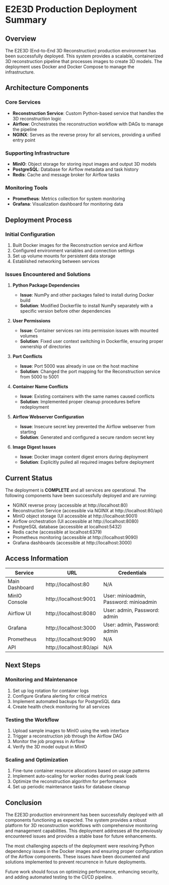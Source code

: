 # E2E3D Production Deployment Summary

## Overview

The E2E3D (End-to-End 3D Reconstruction) production environment has been successfully deployed. This system provides a scalable, containerized 3D reconstruction pipeline that processes images to create 3D models. The deployment uses Docker and Docker Compose to manage the infrastructure.

## Architecture Components

### Core Services
- **Reconstruction Service**: Custom Python-based service that handles the 3D reconstruction logic
- **Airflow**: Orchestrates the reconstruction workflow with DAGs to manage the pipeline
- **NGINX**: Serves as the reverse proxy for all services, providing a unified entry point

### Supporting Infrastructure
- **MinIO**: Object storage for storing input images and output 3D models
- **PostgreSQL**: Database for Airflow metadata and task history
- **Redis**: Cache and message broker for Airflow tasks

### Monitoring Tools
- **Prometheus**: Metrics collection for system monitoring
- **Grafana**: Visualization dashboard for monitoring data

## Deployment Process

### Initial Configuration
1. Built Docker images for the Reconstruction service and Airflow
2. Configured environment variables and connection settings
3. Set up volume mounts for persistent data storage
4. Established networking between services

### Issues Encountered and Solutions

1. **Python Package Dependencies**
   - **Issue**: NumPy and other packages failed to install during Docker build
   - **Solution**: Modified Dockerfile to install NumPy separately with a specific version before other dependencies

2. **User Permissions**
   - **Issue**: Container services ran into permission issues with mounted volumes
   - **Solution**: Fixed user context switching in Dockerfile, ensuring proper ownership of directories

3. **Port Conflicts**
   - **Issue**: Port 5000 was already in use on the host machine
   - **Solution**: Changed the port mapping for the Reconstruction service from 5000 to 5001

4. **Container Name Conflicts**
   - **Issue**: Existing containers with the same names caused conflicts
   - **Solution**: Implemented proper cleanup procedures before redeployment

5. **Airflow Webserver Configuration**
   - **Issue**: Insecure secret key prevented the Airflow webserver from starting
   - **Solution**: Generated and configured a secure random secret key

6. **Image Digest Issues**
   - **Issue**: Docker image content digest errors during deployment
   - **Solution**: Explicitly pulled all required images before deployment

## Current Status

The deployment is **COMPLETE** and all services are operational. The following components have been successfully deployed and are running:

- NGINX reverse proxy (accessible at http://localhost:80)
- Reconstruction Service (accessible via NGINX at http://localhost:80/api)
- MinIO object storage (UI accessible at http://localhost:9001)
- Airflow orchestration (UI accessible at http://localhost:8080)
- PostgreSQL database (accessible at localhost:5432)
- Redis cache (accessible at localhost:6379)
- Prometheus monitoring (accessible at http://localhost:9090)
- Grafana dashboards (accessible at http://localhost:3000)

## Access Information

| Service | URL | Credentials |
|---------|-----|------------|
| Main Dashboard | http://localhost:80 | N/A |
| MinIO Console | http://localhost:9001 | User: minioadmin, Password: minioadmin |
| Airflow UI | http://localhost:8080 | User: admin, Password: admin |
| Grafana | http://localhost:3000 | User: admin, Password: admin |
| Prometheus | http://localhost:9090 | N/A |
| API | http://localhost:80/api | N/A |

## Next Steps

### Monitoring and Maintenance
1. Set up log rotation for container logs
2. Configure Grafana alerting for critical metrics
3. Implement automated backups for PostgreSQL data
4. Create health check monitoring for all services

### Testing the Workflow
1. Upload sample images to MinIO using the web interface
2. Trigger a reconstruction job through the Airflow DAG
3. Monitor the job progress in Airflow
4. Verify the 3D model output in MinIO

### Scaling and Optimization
1. Fine-tune container resource allocations based on usage patterns
2. Implement auto-scaling for worker nodes during peak loads
3. Optimize the reconstruction algorithm for performance
4. Set up periodic maintenance tasks for database cleanup

## Conclusion

The E2E3D production environment has been successfully deployed with all components functioning as expected. The system provides a robust platform for 3D reconstruction workflows with comprehensive monitoring and management capabilities. This deployment addresses all the previously encountered issues and provides a stable base for future enhancements.

The most challenging aspects of the deployment were resolving Python dependency issues in the Docker images and ensuring proper configuration of the Airflow components. These issues have been documented and solutions implemented to prevent recurrence in future deployments.

Future work should focus on optimizing performance, enhancing security, and adding automated testing to the CI/CD pipeline. 